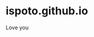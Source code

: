 # ispoto.github.io

Love you

<script type='text/javascript' src='https://storage.ko-fi.com/cdn/widget/Widget_2.js'></script><script type='text/javascript'>kofiwidget2.init('Sponsor Poto', '#29abe0', 'S6S3GKGWB');kofiwidget2.draw();</script> 
